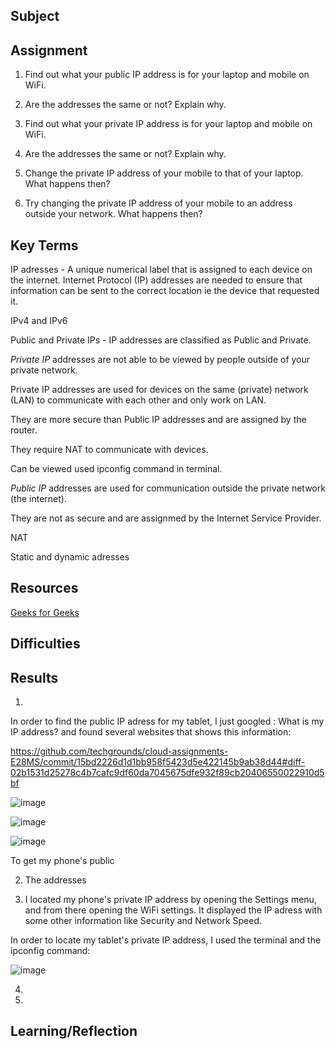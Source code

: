 ## Subject


##  Assignment

1.  Find out what your public IP address is for your laptop and mobile on WiFi.


2.  Are the addresses the same or not? Explain why.


3.  Find out what your private IP address is for your laptop and mobile on WiFi.


4.  Are the addresses the same or not? Explain why.


5.  Change the private IP address of your mobile to that of your laptop. What happens then?


6.  Try changing the private IP address of your mobile to an address outside your network. What happens then?




## Key Terms

IP adresses - A unique numerical label that is assigned to each device on the internet.  Internet Protocol (IP) addresses are needed to ensure that information can be sent to the correct location ie the device that requested it.


IPv4 and IPv6


Public and Private IPs - IP addresses are classified as Public and Private.  

*Private IP* addresses are not able to be viewed by people outside of your private network.  

Private IP addresses are used for devices on the same (private) network (LAN) to communicate with each other and only work on LAN.

They are more secure than Public IP addresses and are assigned by the router. 

They require NAT to communicate with devices.

Can be viewed used ipconfig command in terminal.

*Public IP* addresses are used for communication outside the private network (the internet).  

They are not as secure and are assignmed by the Internet Service Provider. 




NAT


Static and dynamic adresses

## Resources

[Geeks for Geeks](https://www.geeksforgeeks.org/difference-between-private-and-public-ip-addresses/)

##  Difficulties

##  Results

1.   



In order to find the public IP adress for my tablet, I just googled : What is my IP address? and found several websites that shows this information:

https://github.com/techgrounds/cloud-assignments-E28MS/commit/15bd2226d1d1bb958f5423d5e422145b9ab38d44#diff-02b1531d25278c4b7cafc9df60da7045675dfe932f89cb20406550022910d5bf

![image](https://github.com/techgrounds/cloud-assignments-E28MS/assets/151161141/bcd6dab1-1559-42f3-be0b-336a18e8e21a)



![image](https://github.com/techgrounds/cloud-assignments-E28MS/assets/151161141/b0c8e5ac-9529-4293-a602-c1d3eec9697c)

![image](https://github.com/techgrounds/cloud-assignments-E28MS/assets/151161141/37c3fc1c-39e4-4cb6-8b2e-0460a5ecfd73)




To get my phone's public








2.  The addresses

3.  I located my phone's private IP address by opening the Settings menu, and from there opening the WiFi settings.  It displayed the IP adress with some other information like Security and Network Speed.

In order to locate my tablet's private IP address, I used the terminal and the ipconfig command:  

![image](https://github.com/techgrounds/cloud-assignments-E28MS/assets/151161141/135ebfcc-bb3d-4b77-b701-381fab4b27df)

4.  

5.  

##  Learning/Reflection

